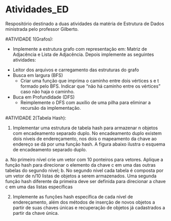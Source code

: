 # Atividades_ED
Respositório destinado a duas atividades da matéria de Estrutura de Dados ministrada pelo professor Gilberto.


#ATIVIDADE 1(Grafos):
+ Implemente a estrutura grafo com representação em: Matriz de Adjacência e Lista de Adjacência. Depois implemente as seguintes atividades:

-  Leitor dos arquivos e carregamento das estruturas do grafo
-  Busca em largura (BFS)
    - Criar uma função que imprima o caminho entre dois vértices s e t formado pelo BFS. Indicar que “não há
      caminho entre os vértices” caso não haja o caminho.
-  Buca em Profundidade (DFS)
    - Reimplemente o DFS com auxílio de uma pilha para
      eliminar a recursão da implementação.

#ATIVIDADE 2(Tabela Hash):
1. Implementar uma estrutura de tabela hash para armazenar n objetos
com encadeamento separado duplo. No encadeamento duplo existem
dois níveis de endereçamento, nos dois o mapeamento da chave ao
endereço se dá por uma função hash. A figura abaixo ilustra o
esquema de encadeamento separado duplo.

a. No primeiro nível crie um vetor com 10 ponteiros para vetores.
Aplique a função hash para direcionar o elemento da chave c
em uma das outras tabelas do segundo nível;
b. No segundo nível cada tabela é composta por um vetor de n/10
listas de objetos a serem armazenados. Uma segunda função
hash diferente da primeira deve ser definida para direcionar a
chave c em uma das listas específicas


2. Implemente as funções hash específica de cada nível de
endereçamento, além dos métodos de inserção de novos objetos a
partir de suas chaves únicas e recuperação de objetos já cadastrados a
partir da chave única.
